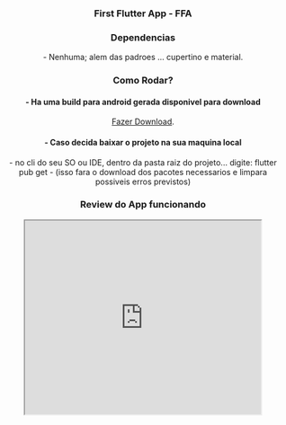<div align="center">
    <h3>First Flutter App - FFA</h3>
</div>

<div align="center">
    <h3>Dependencias</h3>
    <p>- Nenhuma; alem das padroes ... cupertino e material.</P>
</div>

<div align="center">
    <h3>Como Rodar?</h3>
    <h4>- Ha uma build para android gerada disponivel para download</h4>
    <p><a href="https://github.com/coutinhoge/first_flutter_app/tree/main/lib/apks/">Fazer Download</a>.</p>
    <h4>- Caso decida baixar o projeto na sua maquina local</h4>
    <p>- no cli do seu SO ou IDE, dentro da pasta raiz do projeto... digite: flutter pub get - (isso fara o download
        dos pacotes necessarios e limpara possiveis erros previstos)</p>
</div>

<div align="center">
    <h3>Review do App funcionando</h3>
    <iframe width="420" height="345" src="https://youtu.be/yban4AM6Wd4">
    </iframe>
</div>